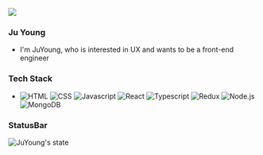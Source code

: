 <a href="https://hits.seeyoufarm.com"><img src="https://hits.seeyoufarm.com/api/count/incr/badge.svg?url=https%3A%2F%2Fgithub.com%2Fgjbae1212%2Fhit-counter"/></a>

### Ju Young
- I'm JuYoung, who is interested in UX and wants to be a front-end engineer

### Tech Stack
- ![HTML](http://img.shields.io/badge/-html-E96228?style=flat&logo=HTML5&logoColor=white) ![CSS](http://img.shields.io/badge/-css-3595CF?style=flat&logo=CSS3) ![Javascript](http://img.shields.io/badge/-Javascript-F7DF1E?style=flat&logo=javaScript&logoColor=white&textColor=white) ![React](http://img.shields.io/badge/-React-61DAFB?style=flat&logo=react&logoColor=white) ![Typescript](http://img.shields.io/badge/-Typescript-3178C6?style=flat&logo=typeScript&logoColor=white) ![Redux](http://img.shields.io/badge/-Redux-3178C6?style=flat&logo=redux&logoColor=white) ![Node.js](http://img.shields.io/badge/-Node.js-339933?style=flat&logo=node.js&logoColor=white) ![MongoDB](http://img.shields.io/badge/-MongoDB-47A248?style=flat&logo=MongoDB&logoColor=white) 

### StatusBar

![JuYoung's state](https://github-readme-stats.vercel.app/api?username=tTab1204&show_icons=true&theme=tokyonight)

<!-- ![Top Langs](https://github-readme-stats.vercel.app/api/top-langs/?username=tTab1204&theme=tokyonight) -->
